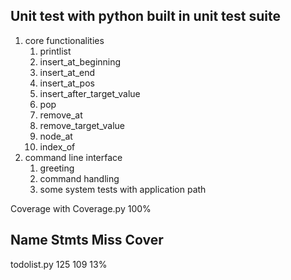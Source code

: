 
## Unit test with python built in unit test suite

1. core functionalities
   1. printlist
   2. insert_at_beginning
   3. insert_at_end
   4. insert_at_pos
   5. insert_after_target_value
   6. pop
   7. remove_at
   8. remove_target_value
   9. node_at
   10. index_of
2.  command line interface
    1.  greeting
    2.  command handling 
    3.  some system tests with application path

Coverage with Coverage.py
100% 

Name               Stmts   Miss  Cover
--------------------------------------
todolist.py          125    109    13%


